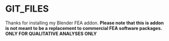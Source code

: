 # GIT_FILES
Thanks for installing my Blender FEA addon.
**Please note that this is addon is not meant to be a replacement to commercial FEA software packages. ONLY FOR QUALITATIVE ANALYSES ONLY**
